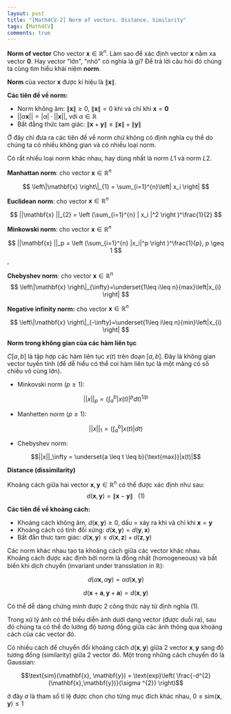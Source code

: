 ```yaml
---
layout: post
title: "[Math4CV-2] Norm of vectors. Distance. Similarity"
tags: [Math4CV]
comments: true
---
```


**Norm of vector**
Cho vector $\mathbf{x}\in \mathbb{R}^{n}$. Làm sao để xác định vector $\mathbf{x}$ nằm xa vector $\mathbf{0}$. Hay vector "lớn", "nhỏ" có nghĩa là gì? Để trả lời câu hỏi đó chúng ta cùng tìm hiểu khái niệm **norm**.

**Norm** của vector $\mathbf{x}$ được kí hiệu là $\left\|\mathbf{x} \right\|$.

**Các tiên đề về norm:**

- Norm không âm: $\left\|\mathbf{x} \right\| \geq 0$, $\left\|\mathbf{x} \right\| = 0$ khi và chỉ khi $\mathbf{x} = \mathbf{0}$
- $||\alpha \mathbf{x} || = |\alpha| \cdot || \mathbf{x} ||$, với $\alpha \in \mathbb{R}$
- Bất đẳng thức tam giác: $\left\| \mathbf{x} + \mathbf{y} \right\| \leq \left\|\mathbf{x} \right\| + \left\|\mathbf{y} \right\|$

Ở đây chỉ đưa ra các tiên đề về norm chứ không có định nghĩa cụ thể do chúng ta có nhiều không gian và có nhiều loại norm.

Có rất nhiều loại norm khác nhau, hay dùng nhất là norm $L1$ và norm $L2$.

**Manhattan norm**: cho vector $\mathbf{x}\in \mathbb{R}^{n}$

$$ \left\|\mathbf{x} \right\|_{1} = \sum_{i=1}^{n}\left| x_i \right| $$

**Euclidean norm**: cho vector $\mathbf{x}\in \mathbb{R}^{n}$

$$ ||\mathbf{x} ||_{2} = \left (\sum_{i=1}^{n} | x_i |^2  \right )^\frac{1}{2} $$

**Minkowski norm**: cho vector $\mathbf{x}\in \mathbb{R}^{n}$

$$ ||\mathbf{x} ||_p = \left (\sum_{i=1}^{n} |x_i|^p  \right )^\frac{1}{p}, p \geq 1 $$, 

**Chebyshev norm**: cho vector $\mathbf{x}\in \mathbb{R}^{n}$
$$ \left\|\mathbf{x} \right\|_{\infty}=\underset{1\leq i\leq n}{max}\left|x_{i} \right| $$

**Negative infinity norm:** cho vector $\mathbf{x}\in \mathbb{R}^{n}$

$$ \left\|\mathbf{x} \right\|_{-\infty}=\underset{1\leq i\leq n}{min}\left|x_{i} \right| $$

**Norm trong không gian của các hàm liên tục**

$C[a, b]$ là tập hợp các hàm liên tục $x(t)$ trên đoạn $[a, b]$. Đây là không gian vector tuyến tính (để dễ hiểu có thể coi hàm liên tục là một mảng có số chiều vô cùng lớn).
- Minkovski norm ($p \geq 1$):

$$||x||_p = (\int_{a}^{b}|x(t)|^p dt)^{1/p}$$

- Manhetten norm ($p \geq 1$):

$$||x||_1 = (\int_{a}^{b}|x(t)| dt)$$

- Chebyshev norm:

$$||x||_\infty = \underset{a \leq t \leq b}{\text{max}}|x(t)|$$

**Distance (dissimilarity)**

Khoảng cách giữa hai vector $\mathbf{x}, \mathbf{y} \in \mathbb{R}^{n}$ có thể được xác định như sau:
$$ d(\mathbf{x} , \mathbf{y}) = \left\|\mathbf{x} - \mathbf{y} \right\|  ~~~ (1)$$

**Các tiên đề về khoảng cách:**

* Khoảng cách không âm, $d(\mathbf{x} , \mathbf{y}) \geq 0$, dấu $=$ xảy ra khi và chỉ khi $\mathbf{x} = \mathbf{y}$
* Khoảng cách có tính đối xứng: $d(\mathbf{x} , \mathbf{y}) = d(\mathbf{y} , \mathbf{x})$ 
* Bất đẳn thưc tam giác: $d(\mathbf{x} , \mathbf{y}) \leq d(\mathbf{x} , \mathbf{z}) + d(\mathbf{z} , \mathbf{y})$

Các norm khác nhau tạo ta khoảng cách giữa các vector khác nhau. Khoảng cách được xác định bởi norm là đồng nhất (homogeneous) và bất biến khi dịch chuyển (invariant under transslation in $\mathbb{R}$): 

$$d(\alpha \mathbf{x}, \alpha \mathbf{y}) = \alpha d( \mathbf{x},\mathbf{y})$$

$$d(\mathbf{x} + \mathbf{a}, \mathbf{y} + \mathbf{a}) =d( \mathbf{x},\mathbf{y})$$

Có thể dễ dàng chứng minh được 2 công thức này từ định nghĩa (1).

Trong xử lý ảnh có thể biểu diễn ảnh dưới dạng vector (được duỗi ra), sau đó chúng ta có thể đo lường độ tương đồng giữa các ảnh thông qua khoảng cách của các vector đó.

Có nhiều cách để chuyển đổi khoảng cách $d(\mathbf{x} , \mathbf{y})$ giữa 2 vector $\mathbf{x}, \mathbf{y}$ sang độ tương đồng (similarity) giữa 2 vector đó. Một trong những cách chuyển đó là Gaussian:

$$\text{sim}(\mathbf{x}, \mathbf{y}) = \text{exp}\left( \frac{-d^{2}(\mathbf{x},\mathbf{y})}{\sigma ^{2}} \right)$$

ở đây $\sigma$ là tham số tỉ lệ được chọn cho từng mục đích khác nhau, $0 \leq \text{sim}(\mathbf{x}, \mathbf{y}) \leq 1$




























